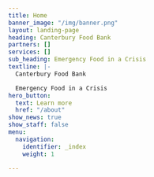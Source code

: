 ```yaml
---
title: Home
banner_image: "/img/banner.png"
layout: landing-page
heading: Canterbury Food Bank
partners: []
services: []
sub_heading: Emergency Food in a Crisis
textline: |-
  Canterbury Food Bank

  Emergency Food in a Crisis
hero_button:
  text: Learn more
  href: "/about"
show_news: true
show_staff: false
menu:
  navigation:
    identifier: _index
    weight: 1

---
```

